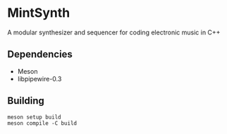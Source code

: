 # MintSynth
A modular synthesizer and sequencer for coding electronic music in C++

## Dependencies
* Meson
* libpipewire-0.3

## Building
```
meson setup build
meson compile -C build
```
